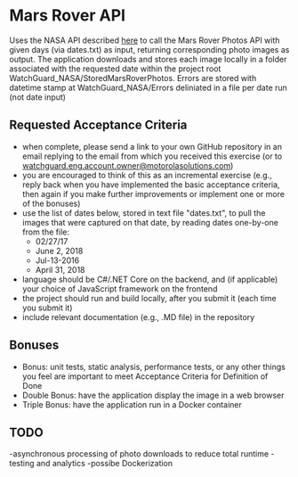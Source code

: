 ﻿# Mars Rover API

Uses the NASA API described [here](https://api.nasa.gov) to call the Mars Rover Photos API with given days (via dates.txt) as input, returning corresponding photo images as output. The application downloads and stores each image locally in a folder associated with the requested date within the project root WatchGuard_NASA/StoredMarsRoverPhotos. Errors are stored with datetime stamp at WatchGuard_NASA/Errors deliniated in a file per date run (not date input)

## Requested Acceptance Criteria

- when complete, please send a link to your own GitHub repository in an email replying to the email from which you received this exercise (or to watchguard.eng.account.owner@motorolasolutions.com)
- you are encouraged to think of this as an incremental exercise (e.g., reply back when you have implemented the basic acceptance criteria, then again if you make further improvements or implement one or more of the bonuses)
- use the list of dates below, stored in text file "dates.txt", to pull the images that were captured on that date, by reading dates one-by-one from the file:
  - 02/27/17
  - June 2, 2018
  - Jul-13-2016
  - April 31, 2018
- language should be C#/.NET Core on the backend, and (if applicable) your choice of JavaScript framework on the frontend
- the project should run and build locally, after you submit it (each time you submit it)
- include relevant documentation (e.g., .MD file) in the repository

## Bonuses

- Bonus: unit tests, static analysis, performance tests, or any other things you feel are important to meet Acceptance Criteria for Definition of Done
- Double Bonus: have the application display the image in a web browser
- Triple Bonus: have the application run in a Docker container

## TODO

-asynchronous processing of photo downloads to reduce total runtime
-testing and analytics
-possibe Dockerization 